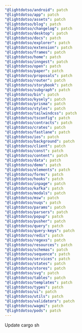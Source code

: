 ```yaml
---
"@lightdotso/android": patch
"@lightdotso/app": patch
"@lightdotso/assets": patch
"@lightdotso/blog": patch
"@lightdotso/changelog": patch
"@lightdotso/desktop": patch
"@lightdotso/docs": patch
"@lightdotso/explorer": patch
"@lightdotso/extension": patch
"@lightdotso/frames": patch
"@lightdotso/home": patch
"@lightdotso/inngest": patch
"@lightdotso/open": patch
"@lightdotso/paper": patch
"@lightdotso/proposals": patch
"@lightdotso/router": patch
"@lightdotso/storybook": patch
"@lightdotso/subgraph": patch
"@lightdotso/bin": patch
"@lightdotso/kysely": patch
"@lightdotso/prisma": patch
"@lightdotso/styles": patch
"@lightdotso/tailwindcss": patch
"@lightdotso/tsconfig": patch
"@lightdotso/contracts": patch
"@lightdotso/crates": patch
"@lightdotso/fastlane": patch
"@lightdotso/ios": patch
"@lightdotso/background": patch
"@lightdotso/client": patch
"@lightdotso/const": patch
"@lightdotso/content": patch
"@lightdotso/data": patch
"@lightdotso/demo": patch
"@lightdotso/elements": patch
"@lightdotso/forms": patch
"@lightdotso/hooks": patch
"@lightdotso/inpage": patch
"@lightdotso/kafka": patch
"@lightdotso/modals": patch
"@lightdotso/msw": patch
"@lightdotso/nuqs": patch
"@lightdotso/params": patch
"@lightdotso/parsers": patch
"@lightdotso/popup": patch
"@lightdotso/pusher": patch
"@lightdotso/query": patch
"@lightdotso/query-keys": patch
"@lightdotso/redis": patch
"@lightdotso/regexs": patch
"@lightdotso/resources": patch
"@lightdotso/schemas": patch
"@lightdotso/sequence": patch
"@lightdotso/services": patch
"@lightdotso/states": patch
"@lightdotso/stores": patch
"@lightdotso/svg": patch
"@lightdotso/tables": patch
"@lightdotso/templates": patch
"@lightdotso/types": patch
"@lightdotso/ui": patch
"@lightdotso/utils": patch
"@lightdotso/validators": patch
"@lightdotso/wagmi": patch
"@lightdotso/pods": patch
---
```


Update cargo sh
